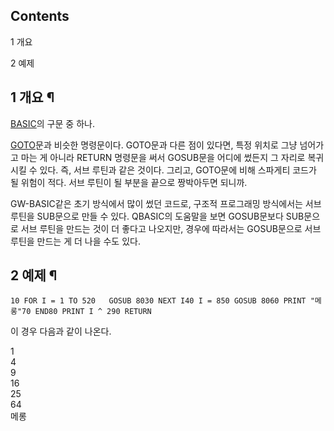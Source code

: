 ## Contents

    

1 개요

2 예제

## 1 개요 ¶

[BASIC](BASIC.md)의 구문 중 하나.

  

[GOTO](%EA%B3%A0%ED%88%AC.md)문과 비슷한 명령문이다. GOTO문과 다른 점이 있다면, 특정 위치로 그냥 넘어가고
마는 게 아니라 RETURN 명령문을 써서 GOSUB문을 어디에 썼든지 그 자리로 복귀시킬 수 있다. 즉, 서브 루틴과 같은 것이다.
그리고, GOTO문에 비해 스파게티 코드가 될 위험이 적다. 서브 루틴이 될 부분을 끝으로 짱박아두면 되니까.

  

GW-BASIC같은 초기 방식에서 많이 썼던 코드로, 구조적 프로그래밍 방식에서는 서브 루틴을 SUB문으로 만들 수 있다. QBASIC의
도움말을 보면 GOSUB문보다 SUB문으로 서브 루틴을 만드는 것이 더 좋다고 나오지만, 경우에 따라서는 GOSUB문으로 서브 루틴을 만드는
게 더 나을 수도 있다.  

## 2 예제 ¶

    
    
    10 FOR I = 1 TO 520   GOSUB 8030 NEXT I40 I = 850 GOSUB 8060 PRINT "메롱"70 END80 PRINT I ^ 290 RETURN

  

이 경우 다음과 같이 나온다.  

  

1  
4  
9  
16  
25  
64  
메롱

